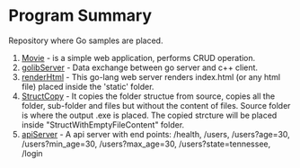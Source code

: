 # Program Summary
Repository where Go samples are placed.

1.  [Movie](https://github.com/0x218/Go_Exercise/tree/master/Movie) - is a simple web application, performs CRUD operation.
2.  [golibServer](https://github.com/0x218/Go/tree/master/go_cpp) - Data exchange between go server and c++ client.
3.  [renderHtml](https://github.com/0x218/Go/tree/master/renderHtml) - This go-lang web server renders index.html (or any html file) placed inside the 'static' folder.
4.  [StructCopy](https://github.com/0x218/Go/tree/master/StructCopy) - It copies the folder structue from source, copies all the folder, sub-folder and files but without the content of files.  Source folder is where the output .exe is placed.  The copied strcture will be placed inside "StructWithEmptyFileContent" folder.
5.	[apiServer](https://github.com/0x218/Go/tree/master/apiServer) - A api server with end points: /health, /users, /users?age=30, /users?min_age=30, /users?max_age=30, /users?state=tennessee, /login

